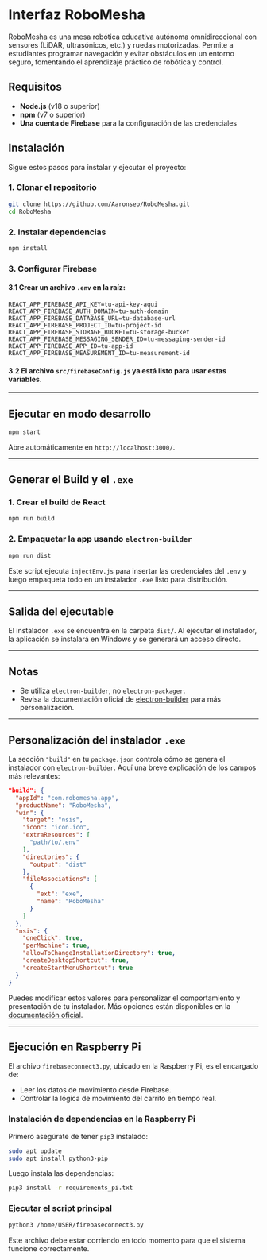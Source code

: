 
# Interfaz RoboMesha

RoboMesha es una mesa robótica educativa autónoma omnidireccional con sensores (LiDAR, ultrasónicos, etc.) y ruedas motorizadas. Permite a estudiantes programar navegación y evitar obstáculos en un entorno seguro, fomentando el aprendizaje práctico de robótica y control.

## Requisitos

- **Node.js** (v18 o superior)
- **npm** (v7 o superior)
- **Una cuenta de Firebase** para la configuración de las credenciales

## Instalación

Sigue estos pasos para instalar y ejecutar el proyecto:

### 1. Clonar el repositorio

```bash
git clone https://github.com/Aaronsep/RoboMesha.git
cd RoboMesha
```

### 2. Instalar dependencias

```bash
npm install
```

### 3. Configurar Firebase

#### 3.1 Crear un archivo `.env` en la raíz:

```env
REACT_APP_FIREBASE_API_KEY=tu-api-key-aqui
REACT_APP_FIREBASE_AUTH_DOMAIN=tu-auth-domain
REACT_APP_FIREBASE_DATABASE_URL=tu-database-url
REACT_APP_FIREBASE_PROJECT_ID=tu-project-id
REACT_APP_FIREBASE_STORAGE_BUCKET=tu-storage-bucket
REACT_APP_FIREBASE_MESSAGING_SENDER_ID=tu-messaging-sender-id
REACT_APP_FIREBASE_APP_ID=tu-app-id
REACT_APP_FIREBASE_MEASUREMENT_ID=tu-measurement-id
```

#### 3.2 El archivo `src/firebaseConfig.js` ya está listo para usar estas variables.

---

## Ejecutar en modo desarrollo

```bash
npm start
```

Abre automáticamente en `http://localhost:3000/`.

---

## Generar el Build y el `.exe`

### 1. Crear el build de React

```bash
npm run build
```

### 2. Empaquetar la app usando `electron-builder`

```bash
npm run dist
```

Este script ejecuta `injectEnv.js` para insertar las credenciales del `.env` y luego empaqueta todo en un instalador `.exe` listo para distribución.

---

## Salida del ejecutable

El instalador `.exe` se encuentra en la carpeta `dist/`. Al ejecutar el instalador, la aplicación se instalará en Windows y se generará un acceso directo.

---

## Notas

- Se utiliza `electron-builder`, no `electron-packager`.
- Revisa la documentación oficial de [electron-builder](https://www.electron.build/) para más personalización.

---

## Personalización del instalador `.exe`

La sección `"build"` en tu `package.json` controla cómo se genera el instalador con `electron-builder`. Aquí una breve explicación de los campos más relevantes:

```json
"build": {
  "appId": "com.robomesha.app",
  "productName": "RoboMesha",
  "win": {
    "target": "nsis",
    "icon": "icon.ico",
    "extraResources": [
      "path/to/.env"
    ],
    "directories": {
      "output": "dist"
    },
    "fileAssociations": [
      {
        "ext": "exe",
        "name": "RoboMesha"
      }
    ]
  },
  "nsis": {
    "oneClick": true,
    "perMachine": true,
    "allowToChangeInstallationDirectory": true,
    "createDesktopShortcut": true,
    "createStartMenuShortcut": true
  }
}
```

Puedes modificar estos valores para personalizar el comportamiento y presentación de tu instalador. Más opciones están disponibles en la [documentación oficial](https://www.electron.build/configuration/configuration).

---

## Ejecución en Raspberry Pi

El archivo `firebaseconnect3.py`, ubicado en la Raspberry Pi, es el encargado de:

- Leer los datos de movimiento desde Firebase.  
- Controlar la lógica de movimiento del carrito en tiempo real.

### Instalación de dependencias en la Raspberry Pi

Primero asegúrate de tener `pip3` instalado:

```bash
sudo apt update
sudo apt install python3-pip
```

Luego instala las dependencias:

```bash
pip3 install -r requirements_pi.txt
```

### Ejecutar el script principal

```bash
python3 /home/USER/firebaseconnect3.py
```

Este archivo debe estar corriendo en todo momento para que el sistema funcione correctamente.
